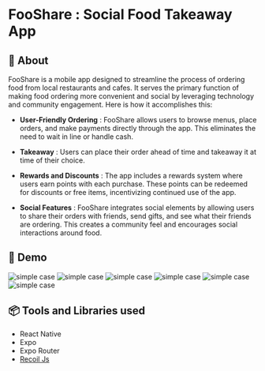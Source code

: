# FooShare : Social Food Takeaway App

## 🔦 About

FooShare is a mobile app designed to streamline the process of ordering food from local restaurants and cafes. It serves the primary function of making food ordering more convenient and social by leveraging technology and community engagement. Here is how it accomplishes this:

- **User-Friendly Ordering** : FooShare allows users to browse menus, place orders, and make payments directly through the app. This eliminates the need to wait in line or handle cash.

- **Takeaway** : Users can place their order ahead of time and takeaway it at time of their choice.

- **Rewards and Discounts** : The app includes a rewards system where users earn points with each purchase. These points can be redeemed for discounts or free items, incentivizing continued use of the app.

- **Social Features** : FooShare integrates social elements by allowing users to share their orders with friends, send gifts, and see what their friends are ordering. This creates a community feel and encourages social interactions around food.

## 🔎 Demo

![simple case](docs/1.jpg) ![simple case](docs/2.jpg)
![simple case](docs/3.jpg) ![simple case](docs/4.jpg)
![simple case](docs/5.jpg) ![simple case](docs/6.jpg)

## 📦 Tools and Libraries used

- React Native
- Expo
- Expo Router
- [Recoil Js](https://recoiljs.org/)
